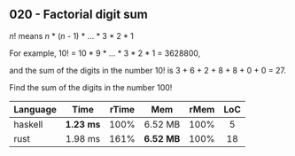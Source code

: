 020 - Factorial digit sum
-------------------------

*n*! means *n* * (*n* - 1) * ... * 3 * 2 * 1

For example, 10! = 10 * 9 * ... * 3 * 2 * 1 = 3628800,

and the sum of the digits in the number 10! is 3 + 6 + 2 + 8 + 8 + 0 + 0 = 27.

Find the sum of the digits in the number 100!

Language | Time | rTime | Mem | rMem | LoC
--- | :---: | :---: | :---: | :---: | :---:
haskell | **1.23 ms** | 100% | 6.52 MB | 100% | 5
rust | 1.98 ms | 161% | **6.52 MB** | 100% | 18
